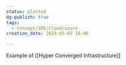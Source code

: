```yaml
---
status: planted
dg-publish: true
tags:
  - concept/SRE/cloud/azure
creation_date: 2024-05-02 18:40

---
```

Example of [[Hyper Converged Infrastructure]]
